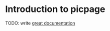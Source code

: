 # Introduction to picpage

TODO: write [great documentation](http://jacobian.org/writing/what-to-write/)
